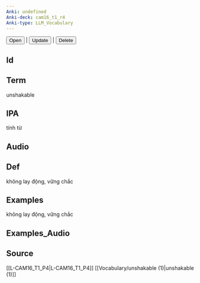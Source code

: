 ```yaml
---
Anki: undefined
Anki-deck: cam16_t1_r4
Anki-type: LLM_Vocabulary
---
```

<button class="anki-btn-open">Open</button> | <button class="anki-btn-update">Update</button> | <button class="anki-btn-delete">Delete</button>

## Id

## Term
unshakable
## IPA
tính từ

## Audio

## Def
không lay động, vững chắc
## Examples
không lay động, vững chắc
## Examples_Audio

## Source
 [[L-CAM16_T1_P4|L-CAM16_T1_P4]]
[[Vocabulary/unshakable (1)|unshakable (1)]]